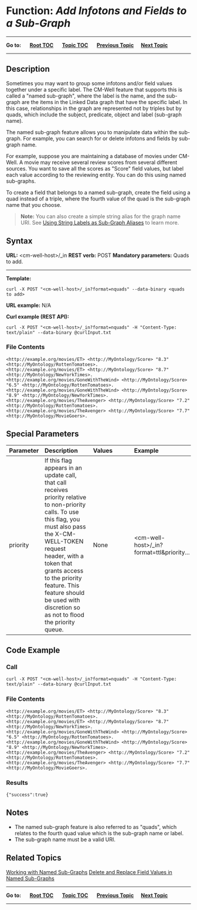 # Function: *Add Infotons and Fields to a Sub-Graph* #

----

**Go to:** &nbsp;&nbsp;&nbsp;&nbsp; [**Root TOC**](CM-Well.RootTOC.md) &nbsp;&nbsp;&nbsp;&nbsp; [**Topic TOC**](API.TOC.md) &nbsp;&nbsp;&nbsp;&nbsp; [**Previous Topic**](API.Update.DeleteSpecificFieldValues.md)&nbsp;&nbsp;&nbsp;&nbsp; [**Next Topic**](API.Update.DeleteOrReplaceValuesInNamedSubGraph.md)  

----

## Description ##

Sometimes you may want to group some infotons and/or field values together under a specific label. The CM-Well feature that supports this is called a "named sub-graph", where the label is the name, and the sub-graph are the items in the Linked Data graph that have the specific label. In this case, relationships in the graph are represented not by triples but by quads, which include the subject, predicate, object and label (sub-graph name).

The named sub-graph feature allows you to manipulate data within the sub-graph. For example, you can search for or delete infotons and fields by sub-graph name.

For example, suppose you are maintaining a database of movies under CM-Well. A movie may receive several review scores from several different sources. You want to save all the scores as "Score" field values, but label each value according to the reviewing entity. You can do this using named sub-graphs. 

To create a field that belongs to a named sub-graph, create the field using a quad instead of a triple, where the fourth value of the quad is the sub-graph name that you choose.

>**Note:** You can also create a simple string alias for the graph name URI. See [Using String Labels as Sub-Graph Aliases](DevGuide.WorkingWithNamedSub-Graphs.md#NamedGraphAliases) to learn more.

## Syntax ##

**URL:** \<cm-well-host\>/_in
**REST verb:** POST
**Mandatory parameters:** Quads to add.

----------

**Template:**

    curl -X POST "<cm-well-host>/_in?format=nquads" --data-binary <quads to add>

**URL example:** N/A

**Curl example (REST API):**

    curl -X POST "<cm-well-host>/_in?format=nquads" -H "Content-Type: text/plain" --data-binary @curlInput.txt

### File Contents ###
    <http://example.org/movies/ET> <http://MyOntology/Score> "8.3" <http://MyOntology/RottenTomatoes>.
    <http://example.org/movies/ET> <http://MyOntology/Score> "8.7" <http://MyOntology/NewYorkTimes>.
    <http://example.org/movies/GoneWithTheWind> <http://MyOntology/Score> "6.5" <http://MyOntology/RottenTomatoes>.
    <http://example.org/movies/GoneWithTheWind> <http://MyOntology/Score> "8.9" <http://MyOntology/NewYorkTimes>.
    <http://example.org/movies/TheAvenger> <http://MyOntology/Score> "7.2" <http://MyOntology/RottenTomatoes>.
    <http://example.org/movies/TheAvenger> <http://MyOntology/Score> "7.7" <http://MyOntology/MovieGoers>.

## Special Parameters ##

Parameter | Description&nbsp;&nbsp;&nbsp;&nbsp;&nbsp;&nbsp; | Values&nbsp;&nbsp;&nbsp;&nbsp;&nbsp;&nbsp;&nbsp;&nbsp;&nbsp;&nbsp; | Example
:----------|:-------------|:--------|:---------
priority | If this flag appears in an update call, that call receives priority relative to non-priority calls. To use this flag, you must also pass the X-CM-WELL-TOKEN request header, with a token that grants access to the priority feature. This feature should be used with discretion so as not to flood the priority queue. | None | \<cm-well-host\>/_in?format=ttl&priority...

## Code Example ##

### Call ###

    curl -X POST "<cm-well-host>/_in?format=nquads" -H "Content-Type: text/plain" --data-binary @curlInput.txt

### File Contents ###
    <http://example.org/movies/ET> <http://MyOntology/Score> "8.3" <http://MyOntology/RottenTomatoes>.
    <http://example.org/movies/ET> <http://MyOntology/Score> "8.7" <http://MyOntology/NewYorkTimes>.
    <http://example.org/movies/GoneWithTheWind> <http://MyOntology/Score> "6.5" <http://MyOntology/RottenTomatoes>.
    <http://example.org/movies/GoneWithTheWind> <http://MyOntology/Score> "8.9" <http://MyOntology/NewYorkTimes>.
    <http://example.org/movies/TheAvenger> <http://MyOntology/Score> "7.2" <http://MyOntology/RottenTomatoes>.
    <http://example.org/movies/TheAvenger> <http://MyOntology/Score> "7.7" <http://MyOntology/MovieGoers>.

### Results ###
    
    {"success":true}

## Notes ##

* The named sub-graph feature is also referred to as "quads", which relates to the fourth quad value which is the sub-graph name or label.
* The sub-graph name must be a valid URI.

## Related Topics ##
[Working with Named Sub-Graphs](DevGuide.WorkingWithNamedSub-Graphs.md)
[Delete and Replace Field Values in Named Sub-Graphs](API.Update.DeleteOrReplaceValuesInNamedSubGraph.md)


----

**Go to:** &nbsp;&nbsp;&nbsp;&nbsp; [**Root TOC**](CM-Well.RootTOC.md) &nbsp;&nbsp;&nbsp;&nbsp; [**Topic TOC**](API.TOC.md) &nbsp;&nbsp;&nbsp;&nbsp; [**Previous Topic**](API.Update.DeleteSpecificFieldValues.md)&nbsp;&nbsp;&nbsp;&nbsp; [**Next Topic**](API.Update.DeleteOrReplaceValuesInNamedSubGraph.md)  

----
